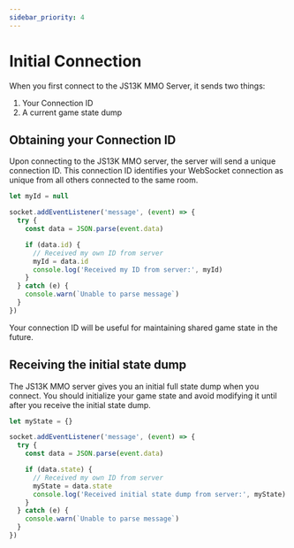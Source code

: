 ```yaml
---
sidebar_priority: 4
---
```


# Initial Connection

When you first connect to the JS13K MMO Server, it sends two things:

1. Your Connection ID
2. A current game state dump

## Obtaining your Connection ID

Upon connecting to the JS13K MMO server, the server will send a unique connection ID. This connection ID identifies your WebSocket connection as unique from all others connected to the same room.

```js
let myId = null

socket.addEventListener('message', (event) => {
  try {
    const data = JSON.parse(event.data)

    if (data.id) {
      // Received my own ID from server
      myId = data.id
      console.log('Received my ID from server:', myId)
    }
  } catch (e) {
    console.warn(`Unable to parse message`)
  }
})
```

Your connection ID will be useful for maintaining shared game state in the future.

## Receiving the initial state dump

The JS13K MMO server gives you an initial full state dump when you connect. You should initialize your game state and avoid modifying it until after you receive the initial state dump.

```js
let myState = {}

socket.addEventListener('message', (event) => {
  try {
    const data = JSON.parse(event.data)

    if (data.state) {
      // Received my own ID from server
      myState = data.state
      console.log('Received initial state dump from server:', myState)
    }
  } catch (e) {
    console.warn(`Unable to parse message`)
  }
})
```
